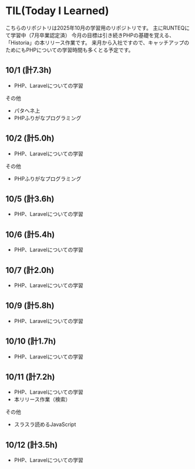 # TIL(Today I Learned)
こちらのリポジトリは2025年10月の学習用のリポジトリです。
主にRUNTEQにて学習中（7月卒業認定済） 
今月の目標は引き続きPHPの基礎を覚える、「Historia」の本リリース作業です。
来月から入社ですので、キャッチアップのためにもPHPについての学習時間も多くとる予定です。

## 10/1 (計7.3h)
- PHP、Laravelについての学習

その他

- パタへネ上
- PHPふりがなプログラミング

## 10/2 (計5.0h)
- PHP、Laravelについての学習

その他

- PHPふりがなプログラミング

## 10/5 (計3.6h)
- PHP、Laravelについての学習

## 10/6 (計5.4h)
- PHP、Laravelについての学習

## 10/7 (計2.0h)
- PHP、Laravelについての学習

## 10/9 (計5.8h)
- PHP、Laravelについての学習

## 10/10 (計1.7h)
- PHP、Laravelについての学習

## 10/11 (計7.2h)
- PHP、Laravelについての学習
- 本リリース作業（検索）

その他
- スラスラ読めるJavaScript

## 10/12 (計3.5h)
- PHP、Laravelについての学習

